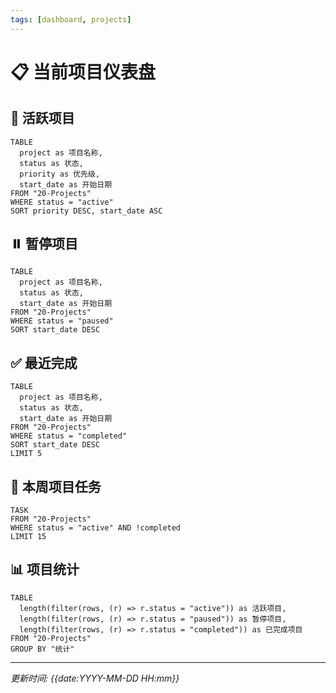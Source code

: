 ```yaml
---
tags: [dashboard, projects]
---
```


# 📋 当前项目仪表盘

## 🚀 活跃项目
```dataview
TABLE 
  project as 项目名称,
  status as 状态,
  priority as 优先级,
  start_date as 开始日期
FROM "20-Projects"
WHERE status = "active"
SORT priority DESC, start_date ASC
```

## ⏸️ 暂停项目
```dataview
TABLE 
  project as 项目名称,
  status as 状态,
  start_date as 开始日期
FROM "20-Projects"
WHERE status = "paused"
SORT start_date DESC
```

## ✅ 最近完成
```dataview
TABLE 
  project as 项目名称,
  status as 状态,
  start_date as 开始日期
FROM "20-Projects"
WHERE status = "completed"
SORT start_date DESC
LIMIT 5
```

## 🎯 本周项目任务
```dataview
TASK
FROM "20-Projects"
WHERE status = "active" AND !completed
LIMIT 15
```

## 📊 项目统计
```dataview
TABLE 
  length(filter(rows, (r) => r.status = "active")) as 活跃项目,
  length(filter(rows, (r) => r.status = "paused")) as 暂停项目,
  length(filter(rows, (r) => r.status = "completed")) as 已完成项目
FROM "20-Projects"
GROUP BY "统计"
```

---
*更新时间: {{date:YYYY-MM-DD HH:mm}}*